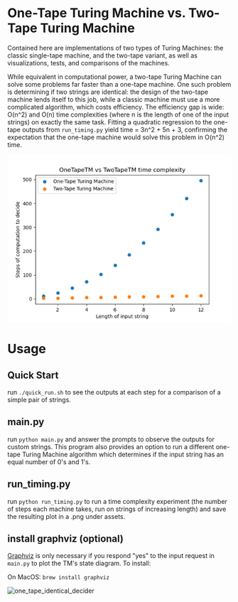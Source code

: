 # One-Tape Turing Machine vs. Two-Tape Turing Machine

Contained here are implementations of two types of Turing Machines: the classic single-tape machine, and the two-tape variant, as well as visualizations, tests, and comparisons of the machines.

While equivalent in computational power, a two-tape Turing Machine can solve some problems far faster than a one-tape machine. One such problem is determining if two strings are identical: 
the design of the two-tape machine lends itself to this job, while a classic machine must use a more complicated algorithm, which costs efficiency. The efficiency gap is wide: O(n^2) and O(n) time 
complexities (where n is the length of one of the input strings) on exactly the same task. Fitting a quadratic regression to the one-tape outputs from `run_timing.py` yield time = 3n^2 + 5n + 3,
confirming the expectation that the one-tape machine would solve this problem in O(n^2) time.

![time_complexity_graph](assets/oneTape_vs_twoTape_timeComplexity.png)

# Usage

## Quick Start

run `./quick_run.sh` to see the outputs at each step for a comparison of a simple pair of strings. 

## main.py

run `python main.py` and answer the prompts to observe the outputs for custom strings. This program also provides an option to run a different one-tape Turing Machine algorithm which determines if the
input string has an equal number of 0's and 1's.

## run_timing.py

run `python run_timing.py` to run a time complexity experiment (the number of steps each machine takes, run on strings of increasing length) and save the resulting plot in a .png under assets.

## install graphviz (optional)

[Graphviz](https://graphviz.org/) is only necessary if you respond "yes" to the input request in `main.py` to plot the TM's state diagram. To install: 

On MacOS: `brew install graphviz`

![one_tape_identical_decider](OneTape_IdenticalStrings_StateDiagram.png)



